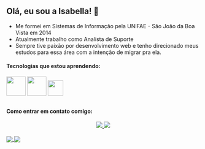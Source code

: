 ## Olá, eu sou a Isabella! 👋

<!--
**bellaalves/bellaalves** is a ✨ _special_ ✨ repository because its `README.md` (this file) appears on your GitHub profile.

Here are some ideas to get you started:

- 🔭 I’m currently working on ...
- 🌱 I’m currently learning ...
- 👯 I’m looking to collaborate on ...
- 🤔 I’m looking for help with ...
- 💬 Ask me about ...
- 📫 How to reach me: ...
- 😄 Pronouns: ...
- ⚡ Fun fact: ...
[![Anurag's GitHub stats]
-->
- Me formei em Sistemas de Informação pela UNIFAE - São João da Boa Vista em 2014
- Atualmente trabalho como Analista de Suporte
- Sempre tive paixão por desenvolvimento web e tenho direcionado meus estudos para essa área com a intenção de migrar pra ela.



#### Tecnologias que estou aprendendo:<br>
<img width="50px" src="https://cdn.jsdelivr.net/gh/devicons/devicon/icons/html5/html5-original-wordmark.svg" /> <img width="50px" src="https://cdn.jsdelivr.net/gh/devicons/devicon/icons/css3/css3-original-wordmark.svg" /> <img width="40px" src="https://cdn.jsdelivr.net/gh/devicons/devicon/icons/javascript/javascript-original.svg" />
    
##
    
#### Como entrar em contato comigo:          
<div align="center">
<a href="mailto:bellasalves22@gmail.com">
  <img src="https://img.shields.io/badge/Gmail-D14836?style=for-the-badge&logo=gmail&logoColor=white"
</a>
<a href="www.linkedin.com/in/isabella-da-silva-alves-988a99170">
  <img src="https://img.shields.io/badge/LinkedIn-0077B5?style=for-the-badge&logo=linkedin&logoColor=white"
</a>
</div>
  
  </br>
  
  <a href="https://github.com/bellaalves">
  <img align="center" src="https://github-readme-stats.vercel.app/api?username=bellaalves&show_icons=true&theme=dracula" />
</a>
<a href="https://github.com/bellaalves">
  <img align="center" src="https://github-readme-stats.vercel.app/api/top-langs/?username=bellaalves&theme=dracula" />
</a>

